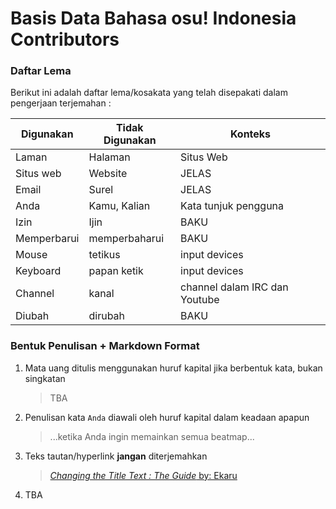 # Basis Data Bahasa osu! Indonesia Contributors

### Daftar Lema 

Berikut ini adalah daftar lema/kosakata yang telah disepakati dalam pengerjaan terjemahan :

Digunakan | Tidak Digunakan | Konteks | 
---------|--------|-------
Laman | Halaman | Situs Web
Situs web | Website | JELAS
Email  | Surel | JELAS
Anda | Kamu, Kalian | Kata tunjuk pengguna
Izin | Ijin | BAKU
Memperbarui | memperbaharui | BAKU
Mouse | tetikus | input devices
Keyboard | papan ketik | input devices
Channel | kanal | channel dalam IRC dan Youtube
Diubah | dirubah | BAKU

### Bentuk Penulisan + Markdown Format

1. Mata uang ditulis menggunakan huruf kapital jika berbentuk kata, bukan singkatan
    > TBA


2. Penulisan kata `Anda` diawali oleh huruf kapital dalam keadaan apapun
    > ...ketika Anda ingin memainkan semua beatmap...

3. Teks tautan/hyperlink **jangan** diterjemahkan
    >[*Changing the Title Text : The Guide* by: Ekaru](https://osu.ppy.sh/community/forums/topics/14513)
4. TBA
